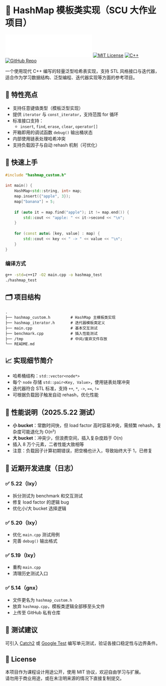 # 🧠 HashMap 模板类实现（SCU 大作业项目）
![scu_logo](./asset/logo.png)
[![MIT License](https://img.shields.io/badge/license-MIT-blue.svg)](LICENSE)
[![C++](https://img.shields.io/badge/language-C%2B%2B17-blue.svg)](https://en.cppreference.com/)
[![GitHub Repo](https://img.shields.io/badge/repo-private-lightgrey)](https://github.com/LeSiIence/scu_hash_map)

一个使用现代 C++ 编写的轻量泛型哈希表实现，支持 STL 风格接口与迭代器，适合作为学习数据结构、泛型编程、迭代器实现等方面的参考项目。

## 📌 特性亮点

- 支持任意键值类型（模板泛型实现）
- 提供 `iterator` 与 `const_iterator`，支持范围 for 循环
- 标准接口支持：
  - `insert`, `find`, `erase`, `clear`, `operator[]`
- 开箱即用的调试函数 `debug()` 输出桶状态
- 内部使用链表处理哈希冲突
- 支持负载因子与自动 rehash 机制（可优化）

## 🧪 快速上手

```cpp
#include "hashmap_custom.h"

int main() {
    HashMap<std::string, int> map;
    map.insert({"apple", 3});
    map["banana"] = 5;

    if (auto it = map.find("apple"); it != map.end()) {
        std::cout << "apple: " << it->second << "\n";
    }

    for (const auto& [key, value] : map) {
        std::cout << key << " -> " << value << "\n";
    }
}
```

### 编译方式

```sh
g++ -std=c++17 -O2 main.cpp -o hashmap_test
./hashmap_test
```

## 🗂️ 项目结构

```
.
├── hashmap_custom.h         # HashMap 主模板类实现
├── hashmap_iterator.h       # 迭代器模板类定义
├── main.cpp                 # 基本交互测试
├── benchmark.cpp            # 插入性能测试
├── /tmp                     # 中间/废弃文件存放
└── README.md
```

## 📈 实现细节简介

- 哈希桶结构：`std::vector<node*>`
- 每个 `node` 存储 `std::pair<Key, Value>`，使用链表处理冲突
- 迭代器符合 STL 标准，支持 `++`, `*`, `->`, `==`, `!=`
- 可根据负载因子触发自动 rehash，优化性能

## 🧪 性能说明（2025.5.22 测试）

- **小 bucket**：常数时间快，但 load factor 高时容易冲突，需频繁 rehash，复杂度可能退化为 O(n²)
- **大 bucket**：冲突少，但浪费空间，插入复杂度趋于 O(n)
- 插入 8 万个元素，二者性能大致相等
- 注意：负载因子计算初期错误，把空桶也计入，导致始终大于 1，已修复

## 🧱 近期开发进度（日志）

### ✅ 5.22（lxy）
- 拆分测试为 benchmark 和交互测试
- 修复 load factor 的逻辑 bug
- 优化小/大 bucket 选择逻辑

### ✅ 5.20（lxy）
- 优化 `main.cpp` 测试用例
- 完善 `debug()` 输出格式

### ✅ 5.19（lxy）
- 重构 `main.cpp`
- 清理历史测试入口

### ✅ 5.14（gnx）
- 文件更名为 `hashmap_custom.h`
- 放弃 `hashmap.cpp`，模板类逻辑全部移至头文件
- 上传至 GitHub 私有仓库

## 🧪 测试建议

可引入 [Catch2](https://github.com/catchorg/Catch2) 或 [Google Test](https://github.com/google/googletest) 编写单元测试，验证各接口稳定性与边界条件。

## 📄 License

本项目作为课程设计用途公开，使用 MIT 协议，欢迎自由学习与扩展。  
请勿用于商业用途，或在未注明来源的情况下直接复制提交。